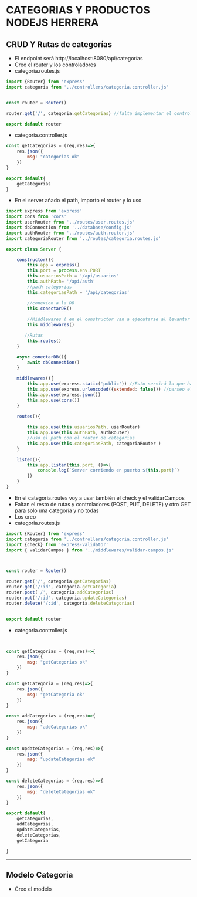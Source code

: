 # CATEGORIAS Y PRODUCTOS NODEJS HERRERA

## CRUD Y Rutas de categorías

- El endpoint será http://localhost:8080/api/categorías
- Creo el router y los controladores
- categoria.routes.js

~~~js
import {Router} from 'express'
import categoria from '../controllers/categoria.controller.js'


const router = Router()

router.get('/', categoria.getCategorias) //falta implementar el controlador

export default router
~~~

- categoria.controller.js

~~~js
const getCategorias = (req,res)=>{
    res.json({
        msg: "categorias ok"
    })
}

export default{
    getCategorias
}
~~~

- En el server añado el path, importo el router y lo uso

~~~js
import express from 'express'
import cors from 'cors'
import userRouter from '../routes/user.routes.js'
import dbConnection from '../database/config.js'
import authRouter from '../routes/auth.router.js'
import categoriaRouter from '../routes/categoria.routes.js'

export class Server {

    constructor(){
        this.app = express()
        this.port = process.env.PORT
        this.usuariosPath = '/api/usuarios'
        this.authPath= '/api/auth'
        //path categorias
        this.categoriasPath = '/api/categorias'

        //conexion a la DB
        this.conectarDB()
        
        //Middlewares ( en el constructor van a ejecutarse al levantar el servidor )
        this.middlewares()

       //Rutas
        this.routes()
    }

    async conectarDB(){
        await dbConnection()
    }

    middlewares(){
        this.app.use(express.static('public')) //Esto servirá lo que haya en la carpeta public en '/'
        this.app.use(express.urlencoded({extended: false})) //parseo el body
        this.app.use(express.json())
        this.app.use(cors())
    }

    routes(){
        
        this.app.use(this.usuariosPath, userRouter)
        this.app.use(this.authPath, authRouter)
        //uso el path con el router de categorias
        this.app.use(this.categoriasPath, categoriaRouter )
    }

    listen(){
        this.app.listen(this.port, ()=>{
            console.log(`Server corriendo en puerto ${this.port}`)
        })
    }
}
~~~

- En el categoria.routes voy a usar también el check y el validarCampos
- Faltan el resto de rutas y controladores (POST, PUT, DELETE) y otro GET para solo una categoría y no todas
- Los creo
- categoria.routes.js

~~~js
import {Router} from 'express'
import categoria from '../controllers/categoria.controller.js'
import {check} from 'express-validator'
import { validarCampos } from '../middlewares/validar-campos.js'



const router = Router()

router.get('/', categoria.getCategorias)
router.get('/:id', categoria.getCategoria)
router.post('/', categoria.addCategorias)
router.put('/:id', categoria.updateCategorias)
router.delete('/:id', categoria.deleteCategorias)


export default router
~~~

- categoria.controller.js

~~~js


const getCategorias = (req,res)=>{
    res.json({
        msg: "getCategorias ok"
    })
}

const getCategoria = (req,res)=>{
    res.json({
        msg: "getCategoria ok"
    })
}

const addCategorias = (req,res)=>{
    res.json({
        msg: "addCategorias ok"
    })
}

const updateCategorias = (req,res)=>{
    res.json({
        msg: "updateCategorias ok"
    })
}

const deleteCategorias = (req,res)=>{
    res.json({
        msg: "deleteCategorias ok"
    })
}

export default{
    getCategorias,
    addCategorias,
    updateCategorias,
    deleteCategorias,
    getCategoria

}
~~~
------

## Modelo Categoria

- Creo el modelo

~~~js
